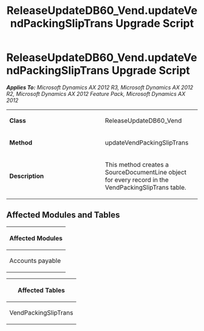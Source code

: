 ﻿---
title: ReleaseUpdateDB60_Vend.updateVendPackingSlipTrans Upgrade Script
TOCTitle: ReleaseUpdateDB60_Vend.updateVendPackingSlipTrans Upgrade Script
ms:assetid: 853b25ff-27de-5071-495f-7c350dfc5829
ms:mtpsurl: https://msdn.microsoft.com/en-us/library/JJ686029(v=AX.60)
ms:contentKeyID: 49709480
ms.date: 05/18/2015
mtps_version: v=AX.60
---

# ReleaseUpdateDB60\_Vend.updateVendPackingSlipTrans Upgrade Script 


_**Applies To:** Microsoft Dynamics AX 2012 R3, Microsoft Dynamics AX 2012 R2, Microsoft Dynamics AX 2012 Feature Pack, Microsoft Dynamics AX 2012_

<table>
<colgroup>
<col style="width: 50%" />
<col style="width: 50%" />
</colgroup>
<tbody>
<tr class="odd">
<td><p><strong>Class</strong></p></td>
<td><p>ReleaseUpdateDB60_Vend</p></td>
</tr>
<tr class="even">
<td><p><strong>Method</strong></p></td>
<td><p>updateVendPackingSlipTrans</p></td>
</tr>
<tr class="odd">
<td><p><strong>Description</strong></p></td>
<td><p>This method creates a SourceDocumentLine object for every record in the VendPackingSlipTrans table.</p></td>
</tr>
</tbody>
</table>


## Affected Modules and Tables

<table>
<colgroup>
<col style="width: 100%" />
</colgroup>
<thead>
<tr class="header">
<th><p>Affected Modules</p></th>
</tr>
</thead>
<tbody>
<tr class="odd">
<td><p>Accounts payable</p></td>
</tr>
</tbody>
</table>


<table>
<colgroup>
<col style="width: 100%" />
</colgroup>
<thead>
<tr class="header">
<th><p>Affected Tables</p></th>
</tr>
</thead>
<tbody>
<tr class="odd">
<td><p>VendPackingSlipTrans</p></td>
</tr>
</tbody>
</table>

  


